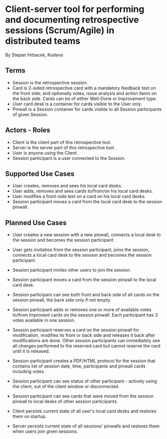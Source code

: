 Client-server tool for performing and documenting retrospective sessions (Scrum/Agile) in distributed teams
===========================================================================================================
By Stepan Hrbacek, Kodeva 


Terms
-----
* Session is the retrospective session.
* Card is 2-sided retrospective card with a mandatory feedback text on the front side; and optionally votes, issue analysis and action items on the back side. Cards can be of either Well-Done or Improvement type.
* User card desk is a container for cards visible to the User only.
* Pinwall is a Session container for cards visible to all Session participants of given Session.


Actors - Roles
--------------
* Client is the client part of this retrospective tool.
* Server is the server part of this retrospective tool.
* User is anyone using the Client.
* Session participant is a user connected to the Session.


Supported Use Cases
-------------------
* User creates, removes and sees his local card desks.
* User adds, removes and sees cards to/from/on his local card desks.
* User modifies a front-side text on a card on his local card desks.
* Session participant moves a card from the local card desk to the session pinwall.


Planned Use Cases
-----------------
* User creates a new session with a new pinwall, connects a local desk to the session and becomes the session participant.
* User gets invitation from the session participant, joins the session, connects a local card desk to the session and becomes the session participant.

* Session participant invites other users to join the session.
* Session participant moves a card from the session pinwall to the local card desk.
* Session participant can see both front and back side of all cards on the session pinwall, the back side only if not empty.
* Session participant adds or removes one or more of available votes to/from Improvent cards on the session pinwall. Each participant has 3 votes available in one session.
* Session participant reserves a card on the session pinwall for modification, modifies its front or back side and releases it back after modifications are done. Other session participants can immediately see all changes performed to the reserved card but cannot reserve the card until it is released.
* Session participant creates a PDF/HTML protocol for the session that contains list of session date, time, participants and pinwall cards including votes.
* Session participant can see status of other participant - actively using the client, out of the client window or disconnected.
* Session participant can see cards that were moved from the session pinwall to local desks of other session participants.

* Client persists current state of all user's local card desks and restores them on startup.
* Server persists current state of all sessions' pinwalls and restores them when users join given sessions.
